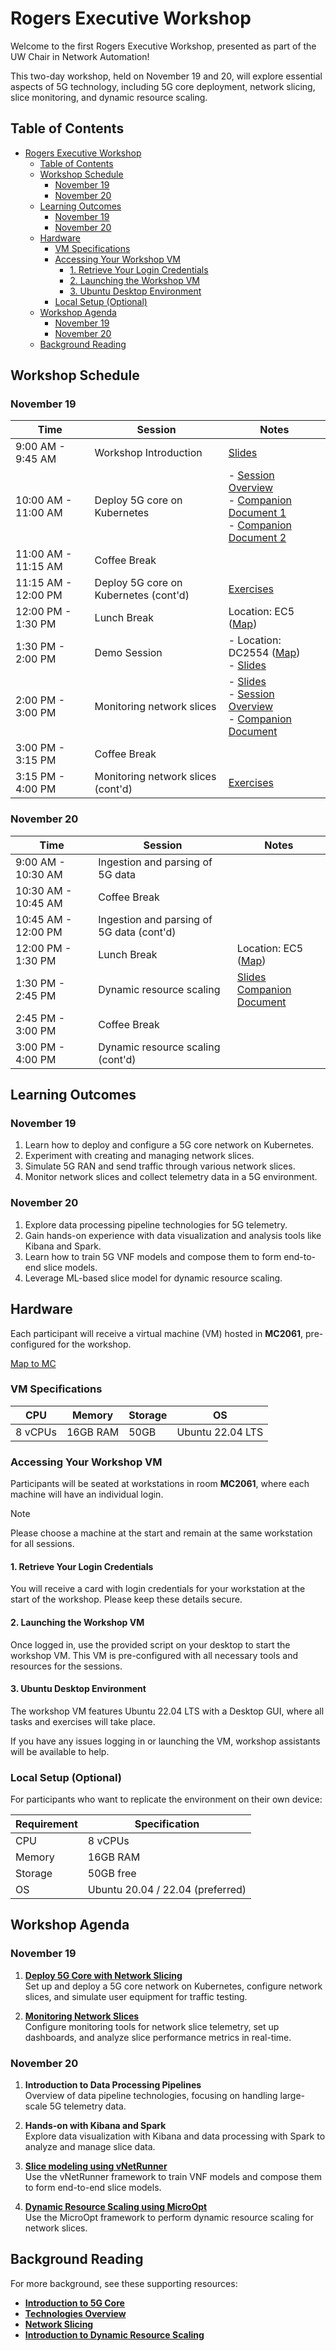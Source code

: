 # Rogers Executive Workshop

Welcome to the first Rogers Executive Workshop, presented as part of the UW Chair in Network Automation!

This two-day workshop, held on November 19 and 20, will explore essential aspects of 5G technology, including 5G core deployment, network slicing, slice monitoring, and dynamic resource scaling.

## Table of Contents

- [Rogers Executive Workshop](#rogers-executive-workshop)
  - [Table of Contents](#table-of-contents)
  - [Workshop Schedule](#workshop-schedule)
    - [November 19](#november-19)
    - [November 20](#november-20)
  - [Learning Outcomes](#learning-outcomes)
    - [November 19](#november-19-1)
    - [November 20](#november-20-1)
  - [Hardware](#hardware)
    - [VM Specifications](#vm-specifications)
    - [Accessing Your Workshop VM](#accessing-your-workshop-vm)
      - [1. Retrieve Your Login Credentials](#1-retrieve-your-login-credentials)
      - [2. Launching the Workshop VM](#2-launching-the-workshop-vm)
      - [3.	Ubuntu Desktop Environment](#3ubuntu-desktop-environment)
    - [Local Setup (Optional)](#local-setup-optional)
  - [Workshop Agenda](#workshop-agenda)
    - [November 19](#november-19-2)
    - [November 20](#november-20-2)
  - [Background Reading](#background-reading)



## Workshop Schedule

### November 19

| **Time**            | **Session**                           | **Notes**                                                                                                                                                                                                                                                       |
| ------------------- | ------------------------------------- | --------------------------------------------------------------------------------------------------------------------------------------------------------------------------------------------------------------------------------------------------------------- |
| 9:00 AM - 9:45 AM   | Workshop Introduction                 | [Slides](https://uofwaterloo-my.sharepoint.com/:p:/g/personal/n6saha_uwaterloo_ca/EWk_7MFU9pFJrVZkGdB-UioBMucyLwG3qi9S5FWbJesQug?e=dSHQqL)                                                                                                                      |
| 10:00 AM - 11:00 AM | Deploy 5G core on Kubernetes          | - [Session Overview](core-deployment.md) <br> - [Companion Document 1](https://github.com/niloysh/testbed-automator) <br> - [Companion Document 2](https://github.com/niloysh/open5gs-k8s)                                                                      |
| 11:00 AM - 11:15 AM | Coffee Break                          |                                                                                                                                                                                                                                                                 |
| 11:15 AM - 12:00 PM | Deploy 5G core on Kubernetes (cont'd) | [Exercises](https://github.com/niloysh/open5gs-k8s/blob/main/labs/lab1/lab1.md)                                                                                                                                                                                 |
| 12:00 PM - 1:30 PM  | Lunch Break                           | Location: EC5 ([Map](https://maps.app.goo.gl/xcvsAFFkqKpyULCHA))                                                                                                                                                                                                |
| 1:30 PM - 2:00 PM   | Demo Session                          | - Location: DC2554 ([Map](https://maps.app.goo.gl/TL3auogCjkvPy2J37))          <br> - [Slides](https://uofwaterloo-my.sharepoint.com/:p:/g/personal/n6saha_uwaterloo_ca/EXLDGhP2xdJFsUn9KRY_iMQBHPGl2FM--HnNeoniELuCkw?e=LuI9Xq)                                |
| 2:00 PM - 3:00 PM   | Monitoring network slices             | - [Slides](https://uofwaterloo-my.sharepoint.com/:p:/g/personal/n6saha_uwaterloo_ca/EeysQgkYTAtIiXRsfu3hI0sB63caGOhvK1MWLSvfzVsIHw?e=Yn94Lf) <br> - [Session Overview](slice-monitoring.md)  <br> - [Companion Document](https://github.com/niloysh/5g-monarch) |
| 3:00 PM - 3:15 PM   | Coffee Break                          |                                                                                                                                                                                                                                                                 |
| 3:15 PM - 4:00 PM   | Monitoring network slices (cont'd)    | [Exercises](https://github.com/niloysh/5g-monarch/blob/main/labs/lab1.md)                                                                                                                                                                                       |

### November 20

| **Time**            | **Session**                               | **Notes**                                                                                                                                                                                         |
| ------------------- | ----------------------------------------- | ------------------------------------------------------------------------------------------------------------------------------------------------------------------------------------------------- |
| 9:00 AM - 10:30 AM  | Ingestion and parsing of 5G data          |                                                                                                                                                                                                   |
| 10:30 AM - 10:45 AM | Coffee Break                              |                                                                                                                                                                                                   |
| 10:45 AM - 12:00 PM | Ingestion and parsing of 5G data (cont'd) |                                                                                                                                                                                                   |
| 12:00 PM - 1:30 PM  | Lunch Break                               | Location: EC5 ([Map](https://maps.app.goo.gl/xcvsAFFkqKpyULCHA))                                                                                                                                  |
| 1:30 PM - 2:45 PM   | Dynamic resource scaling                  | [Slides](https://uofwaterloo-my.sharepoint.com/:p:/g/personal/n6saha_uwaterloo_ca/EbCHISVoIG9DpRWlvCTeEakBL3S3s3A9IAMavYtXEGT9Qg?e=6Uv12C) <br> [Companion Document](dynamic-resource-scaling.md) |
| 2:45 PM - 3:00 PM   | Coffee Break                              |                                                                                                                                                                                                   |
| 3:00 PM - 4:00 PM   | Dynamic resource scaling (cont'd)         |                                                                                                                                                                                                   |  |  |


## Learning Outcomes

### November 19

1.	Learn how to deploy and configure a 5G core network on Kubernetes.
2.	Experiment with creating and managing network slices.
3.	Simulate 5G RAN and send traffic through various network slices.
4.	Monitor network slices and collect telemetry data in a 5G environment.

### November 20
1.	Explore data processing pipeline technologies for 5G telemetry.
2.	Gain hands-on experience with data visualization and analysis tools like Kibana and Spark.
3.	Learn how to train 5G VNF models and compose them to form end-to-end slice models.
4.	Leverage ML-based slice model for dynamic resource scaling.


## Hardware

Each participant will receive a virtual machine (VM) hosted in **MC2061**, pre-configured for the workshop.

[Map to MC](https://maps.app.goo.gl/2jaXV5coMXUh37SJ8)

### VM Specifications

| **CPU** | **Memory** | **Storage** | **OS**           |
| ------- | ---------- | ----------- | ---------------- |
| 8 vCPUs | 16GB RAM   | 50GB        | Ubuntu 22.04 LTS |

### Accessing Your Workshop VM

Participants will be seated at workstations in room **MC2061**, where each machine will have an individual login. 

> [!NOTE]
> Please choose a machine at the start and remain at the same workstation for all sessions.

#### 1. Retrieve Your Login Credentials
You will receive a card with login credentials for your workstation at the start of the workshop. Please keep these details secure.
#### 2. Launching the Workshop VM
Once logged in, use the provided script on your desktop to start the workshop VM. This VM is pre-configured with all necessary tools and resources for the sessions.
#### 3.	Ubuntu Desktop Environment
The workshop VM features Ubuntu 22.04 LTS with a Desktop GUI, where all tasks and exercises will take place.

If you have any issues logging in or launching the VM, workshop assistants will be available to help.


### Local Setup (Optional)

For participants who want to replicate the environment on their own device:

| **Requirement** | **Specification**                |
| --------------- | -------------------------------- |
| CPU             | 8 vCPUs                          |
| Memory          | 16GB RAM                         |
| Storage         | 50GB free                        |
| OS              | Ubuntu 20.04 / 22.04 (preferred) |


## Workshop Agenda

### November 19

1. **[Deploy 5G Core with Network Slicing](core-deployment.md)**  
   Set up and deploy a 5G core network on Kubernetes, configure network slices, and simulate user equipment for traffic testing.

2. **[Monitoring Network Slices](slice-monitoring.md)**  
   Configure monitoring tools for network slice telemetry, set up dashboards, and analyze slice performance metrics in real-time.

### November 20

1. **Introduction to Data Processing Pipelines**  
   Overview of data pipeline technologies, focusing on handling large-scale 5G telemetry data.

2. **Hands-on with Kibana and Spark**  
   Explore data visualization with Kibana and data processing with Spark to analyze and manage slice data.

3. **[Slice modeling using vNetRunner](dynamic-resource-scaling.md)**  
   Use the vNetRunner framework to train VNF models and compose them to form end-to-end slice models.

4. **[Dynamic Resource Scaling using MicroOpt](dynamic-resource-scaling.md)**  
   Use the MicroOpt framework to perform dynamic resource scaling for network slices.

## Background Reading

For more background, see these supporting resources:
- **[Introduction to 5G Core](intro-to-5g-core.md)**
- **[Technologies Overview](technologies.md)**
- **[Network Slicing](network-slicing.md)**
- **[Introduction to Dynamic Resource Scaling](intro-to-drs.md)**